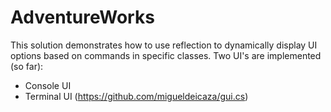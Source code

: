 # AdventureWorks

This solution demonstrates how to use reflection to dynamically display UI options based on commands in specific classes.
Two UI's are implemented (so far): 
- Console UI
- Terminal UI (https://github.com/migueldeicaza/gui.cs)
